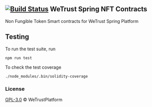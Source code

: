 [![Build Status](https://travis-ci.org/WeTrustPlatform/spring-nft-contracts.svg?branch=master)](https://travis-ci.org/WeTrustPlatform/spring-nft-contracts)
WeTrust Spring NFT Contracts
-
Non Fungible Token Smart contracts for WeTrust Spring Platform


Testing
-
To run the test suite, run

```
npm run test
```

To check the test coverage

```
./node_modules/.bin/solidity-coverage
```

### License
[GPL-3.0](https://www.gnu.org/licenses/gpl-3.0.txt) &copy; WeTrustPlatform
